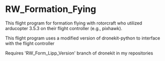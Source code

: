 # RW_Formation_Fying

This flight program for formation flying with rotorcraft who utilized arducopter 3.5.3 on their flight controller (e.g., pixhawk).

This flight program uses a modified version of dronekit-python to interface with the flight controller

Requires 'RW_Form_Lipp_Version' branch of dronekit in my repositories
